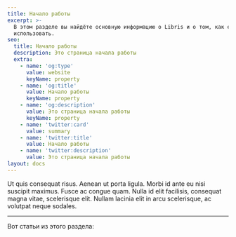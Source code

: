 ```yaml
---
title: Начало работы
excerpt: >-
  В этом разделе вы найдёте основную информацию о Libris и о том, как его
  использовать.
seo:
  title: Начало работы
  description: Это страница начала работы
  extra:
    - name: 'og:type'
      value: website
      keyName: property
    - name: 'og:title'
      value: Начало работы
      keyName: property
    - name: 'og:description'
      value: Это страница начала работы
      keyName: property
    - name: 'twitter:card'
      value: summary
    - name: 'twitter:title'
      value: Начало работы
    - name: 'twitter:description'
      value: Это страница начала работы
layout: docs
---
```

Ut quis consequat risus. Aenean ut porta ligula. Morbi id ante eu nisi suscipit maximus. Fusce ac congue quam. Nulla id elit facilisis, consequat magna vitae, scelerisque elit. Nullam lacinia elit in arcu scelerisque, ac volutpat neque sodales.

***

Вот статьи из этого раздела:
